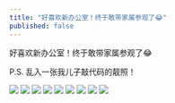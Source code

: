 ```yaml
---
title: "好喜欢新办公室！终于敢带家属参观了😂"
published: false
---
```

好喜欢新办公室！终于敢带家属参观了😂

P.S. 乱入一张我儿子敲代码的靓照！

![](./1.jpg)
![](./2.jpg)
![](./3.jpg)
![](./4.jpg)
![](./5.jpg)
![](./6.jpg)
![](./7.jpg)
![](./8.jpg)
![](./9.jpg)
